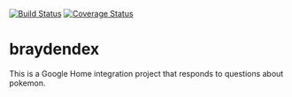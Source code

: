 [![Build Status](https://travis-ci.com/wes-ahrens/braydendex.svg?branch=master)](https://travis-ci.com/wes-ahrens/braydendex)
[![Coverage Status](https://coveralls.io/repos/github/wes-ahrens/braydendex/badge.svg?branch=master)](https://coveralls.io/github/wes-ahrens/braydendex?branch=master)

# braydendex

This is a Google Home integration project that responds to questions about pokemon.
